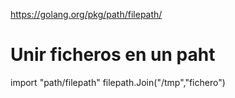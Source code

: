 https://golang.org/pkg/path/filepath/

# Unir ficheros en un paht
import "path/filepath"
filepath.Join("/tmp","fichero")
